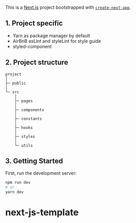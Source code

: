 This is a [Next.js](https://nextjs.org/) project bootstrapped with [`create-next-app`](https://github.com/vercel/next.js/tree/canary/packages/create-next-app).

## 1. Project specific

- Yarn as package manager by default
- AirBnB esLint and styleLint for style guide
- styled-component

## 2. Project structure

```
project
│
├─ public
│
└─ src
    │
    ├─ pages
    │
    ├─ components
    │
    ├─ constants
    │
    ├─ hooks
    │
    ├─ styles
    │
    └─ utils
```

## 3. Getting Started

First, run the development server:

```bash
npm run dev
# or
yarn dev
```
# next-js-template
